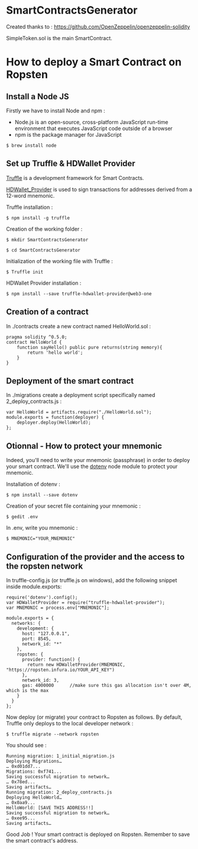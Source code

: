 # SmartContractsGenerator

Created thanks to : https://github.com/OpenZeppelin/openzeppelin-solidity

SimpleToken.sol is the main SmartContract.

# How to deploy a Smart Contract on Ropsten
## Install a Node JS

Firstly we have to install Node and npm : 
- Node.js is an open-source, cross-platform JavaScript run-time environment that executes JavaScript code outside of a browser
- npm is the package manager for JavaScript
```
$ brew install node
```	

## Set up Truffle & HDWallet Provider

[Truffle](https://truffleframework.com/truffle) is a development framework for Smart Contracts.

[HDWallet_Provider](https://github.com/trufflesuite/truffle-hdwallet-provider) is used to sign transactions for addresses derived from a 12-word mnemonic.

Truffle installation :

	$ npm install -g truffle
	
Creation of the working folder : 

	$ mkdir SmartContractsGenerator
	
	$ cd SmartContractsGenerator

Initialization of the working file with Truffle :
	
	$ Truffle init 

HDWallet Provider installation : 
	
	$ npm install --save truffle-hdwallet-provider@web3-one
	
## Creation of a contract
In ./contracts create a new contract named HelloWorld.sol : 
```Solidity
pragma solidity ^0.5.0;
contract HelloWorld {
    function sayHello() public pure returns(string memory){
        return 'hello world';
    }
}
```

## Deployment of the smart contract
In ./migrations create a deployment script specifically named 2_deploy_contracts.js :
```Solidity
var HelloWorld = artifacts.require("./HelloWorld.sol");
module.exports = function(deployer) {
    deployer.deploy(HelloWorld);
};
```

## Otionnal - How to protect your mnemonic
Indeed, you'll need to write your mnemonic (passphrase) in order to deploy your smart contract.
We'll use the [dotenv](https://github.com/motdotla/dotenv) node module to protect your mnemonic.

Installation of dotenv :

	$ npm install --save dotenv
	
Creation of your secret file containing your mnemonic :
	
	$ gedit .env
	
In .env, write you mnemonic :

	$ MNEMONIC="YOUR_MNEMONIC"

## Configuration of the provider and the access to the ropsten network
In truffle-config.js (or truffle.js on windows), add the following snippet inside module.exports:

```
require('dotenv').config();
var HDWalletProvider = require("truffle-hdwallet-provider");
var MNEMONIC = process.env["MNEMONIC"];

module.exports = {
  networks: {
    development: {
      host: "127.0.0.1",
      port: 8545,
      network_id: "*"
    },
    ropsten: {
      provider: function() {
        return new HDWalletProvider(MNEMONIC, "https://ropsten.infura.io/YOUR_API_KEY")
      },
      network_id: 3,
      gas: 4000000      //make sure this gas allocation isn't over 4M, which is the max
    }
  }
};
``` 
Now deploy (or migrate) your contract to Ropsten as follows. By default, Truffle only deploys to the local developer network :

	$ truffle migrate --network ropsten
	
You should see : 
``` 
Running migration: 1_initial_migration.js
Deploying Migrations…
… 0xd01dd7...
Migrations: 0xf741...
Saving successful migration to network…
… 0x78ed...
Saving artifacts…
Running migration: 2_deploy_contracts.js
Deploying HelloWorld…
… 0x0aa9...
HelloWorld: [SAVE THIS ADDRESS!!]
Saving successful migration to network…
… 0xee95...
Saving artifacts…
``` 
Good Job ! Your smart contract is deployed on Ropsten. Remember to save the smart contract's address.
